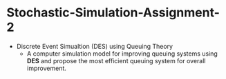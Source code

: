 # Stochastic-Simulation-Assignment-2
- Discrete Event Simualtion (DES) using Queuing Theory
  - A computer simulation model for improving queuing systems using **DES** and propose the most efficient queuing system for overall improvement.
